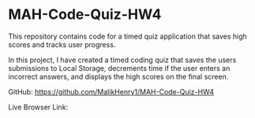 # MAH-Code-Quiz-HW4
This repository contains code for a timed quiz application that saves high scores and tracks user progress.

In this project, I have created a timed coding quiz that saves the users submissions to Local Storage, decrements time if the user enters an incorrect answers, and displays the high scores on the final screen. 


GitHub: https://github.com/MalikHenry1/MAH-Code-Quiz-HW4

Live Browser Link: 
